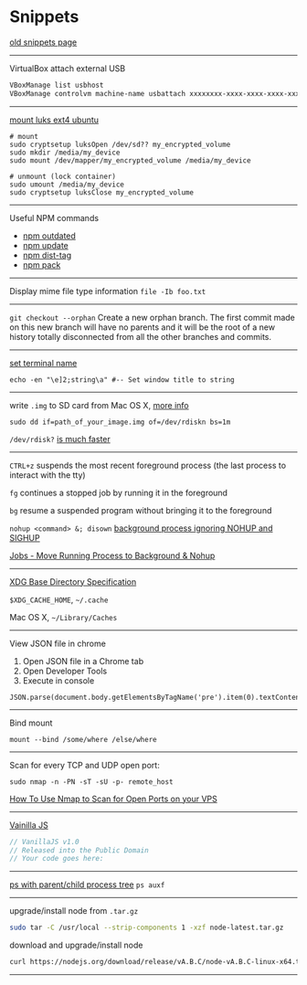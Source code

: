 Snippets
========

[old snippets page](http://antonio.busrod.net/snippets-old.html)

---
VirtualBox attach external USB

```bash
VBoxManage list usbhost
VBoxManage controlvm machine-name usbattach xxxxxxxx-xxxx-xxxx-xxxx-xxxxxxxxxxxx
```

---
[mount luks ext4 ubuntu](http://askubuntu.com/a/63598)

```
# mount
sudo cryptsetup luksOpen /dev/sd?? my_encrypted_volume
sudo mkdir /media/my_device
sudo mount /dev/mapper/my_encrypted_volume /media/my_device

# unmount (lock container)
sudo umount /media/my_device
sudo cryptsetup luksClose my_encrypted_volume
```

---
Useful NPM commands

- [npm outdated](https://docs.npmjs.com/cli/outdated)
- [npm update](https://docs.npmjs.com/cli/update)
- [npm dist-tag](https://docs.npmjs.com/cli/dist-tag)
- [npm pack](https://docs.npmjs.com/cli/pack)

---
Display mime file type information `file -Ib foo.txt`

---
`git checkout --orphan` Create a new orphan branch. The first commit made on
this new branch will have no parents and it will be the root of a new history
totally disconnected from all the other branches and commits.

---
[set terminal name](http://superuser.com/a/633947) 
```
echo -en "\e]2;string\a" #-- Set window title to string
```

---
write `.img` to SD card from Mac OS X, [more info](http://raspberrypi.stackexchange.com/questions/4144/writing-img-file-to-sd-card-from-a-mac)

`sudo dd if=path_of_your_image.img of=/dev/rdiskn bs=1m`

`/dev/rdisk?` [is much faster](http://superuser.com/questions/631592/why-is-dev-rdisk-about-20-times-faster-than-dev-disk-in-mac-os-x)

---
`CTRL+z` suspends the most recent foreground process (the last process to interact with the tty)

`fg` continues a stopped job by running it in the foreground

`bg` resume a suspended program without bringing it to the foreground

`nohup <command> &; disown` [background process ignoring NOHUP and SIGHUP](http://stackoverflow.com/a/29250064)

[Jobs - Move Running Process to Background & Nohup](http://www.kossboss.com/linux---move-running-to-process-nohup)

---
[XDG Base Directory Specification](http://standards.freedesktop.org/basedir-spec/basedir-spec-latest.html)

`$XDG_CACHE_HOME`, `~/.cache`

Mac OS X, `~/Library/Caches`

---
View JSON file in chrome
1. Open JSON file in a Chrome tab
2. Open Developer Tools
3. Execute in console
```
JSON.parse(document.body.getElementsByTagName('pre').item(0).textContent)
```
---
Bind mount
```
mount --bind /some/where /else/where
```
---

Scan for every TCP and UDP open port:

```
sudo nmap -n -PN -sT -sU -p- remote_host
```

[How To Use Nmap to Scan for Open Ports on your VPS](https://www.digitalocean.com/community/tutorials/how-to-use-nmap-to-scan-for-open-ports-on-your-vps)

---

[Vainilla JS](http://stackoverflow.com/a/20435744)

```javascript
// VanillaJS v1.0
// Released into the Public Domain
// Your code goes here:
```

---

[ps with parent/child process tree](http://www.commandlinefu.com/commands/view/168/ps-with-parentchild-process-tree) `ps auxf`

---

upgrade/install node from `.tar.gz`

```bash
sudo tar -C /usr/local --strip-components 1 -xzf node-latest.tar.gz
```

download and upgrade/install node

```bash
curl https://nodejs.org/download/release/vA.B.C/node-vA.B.C-linux-x64.tar.gz | sudo tar -C /usr/local --strip-components 1 -xz 
```

---

